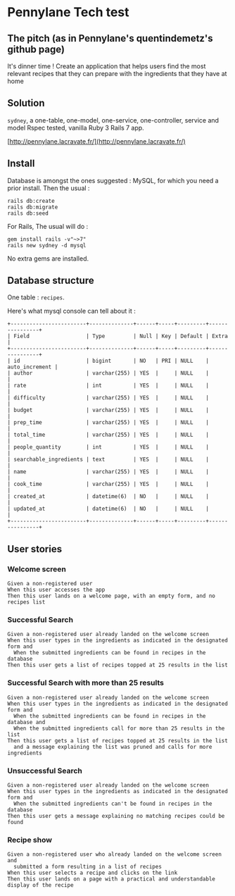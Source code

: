 # Pennylane Tech test

## The pitch (as in Pennylane's quentindemetz's github page)

It's dinner time ! Create an application that helps users find the most relevant recipes that they can prepare with the ingredients that they have at home

## Solution

`sydney`, a one-table, one-model, one-service, one-controller, service and model Rspec tested, vanilla Ruby 3 Rails 7 app.

[http://pennylane.lacravate.fr/](http://pennylane.lacravate.fr/)

## Install

Database is amongst the ones suggested : MySQL, for which you need a prior install.
Then the usual :
```
rails db:create
rails db:migrate
rails db:seed
```

For Rails, The usual will do :
```
gem install rails -v"~>7"
rails new sydney -d mysql
```

No extra gems are installed.

## Database structure

One table : `recipes`.

Here's what mysql console can tell about it :
```
+------------------------+--------------+------+-----+---------+----------------+
| Field                  | Type         | Null | Key | Default | Extra          |
+------------------------+--------------+------+-----+---------+----------------+
| id                     | bigint       | NO   | PRI | NULL    | auto_increment |
| author                 | varchar(255) | YES  |     | NULL    |                |
| rate                   | int          | YES  |     | NULL    |                |
| difficulty             | varchar(255) | YES  |     | NULL    |                |
| budget                 | varchar(255) | YES  |     | NULL    |                |
| prep_time              | varchar(255) | YES  |     | NULL    |                |
| total_time             | varchar(255) | YES  |     | NULL    |                |
| people_quantity        | int          | YES  |     | NULL    |                |
| searchable_ingredients | text         | YES  |     | NULL    |                |
| name                   | varchar(255) | YES  |     | NULL    |                |
| cook_time              | varchar(255) | YES  |     | NULL    |                |
| created_at             | datetime(6)  | NO   |     | NULL    |                |
| updated_at             | datetime(6)  | NO   |     | NULL    |                |
+------------------------+--------------+------+-----+---------+----------------+

```

## User stories

### Welcome screen
```
Given a non-registered user
When this user accesses the app
Then this user lands on a welcome page, with an empty form, and no recipes list
```

### Successful Search
```
Given a non-registered user already landed on the welcome screen
When this user types in the ingredients as indicated in the designated form and
  When the submitted ingredients can be found in recipes in the database
Then this user gets a list of recipes topped at 25 results in the list
```

### Successful Search with more than 25 results
```
Given a non-registered user already landed on the welcome screen
When this user types in the ingredients as indicated in the designated form and
  When the submitted ingredients can be found in recipes in the database and
  When the submitted ingredients call for more than 25 results in the list
Then this user gets a list of recipes topped at 25 results in the list
  and a message explaining the list was pruned and calls for more ingredients
```

### Unsuccessful Search
```
Given a non-registered user already landed on the welcome screen
When this user types in the ingredients as indicated in the designated form and
  When the submitted ingredients can't be found in recipes in the database
Then this user gets a message explaining no matching recipes could be found
```

### Recipe show
```
Given a non-registered user who already landed on the welcome screen and
  submitted a form resulting in a list of recipes
When this user selects a recipe and clicks on the link
Then this user lands on a page with a practical and understandable display of the recipe
```

